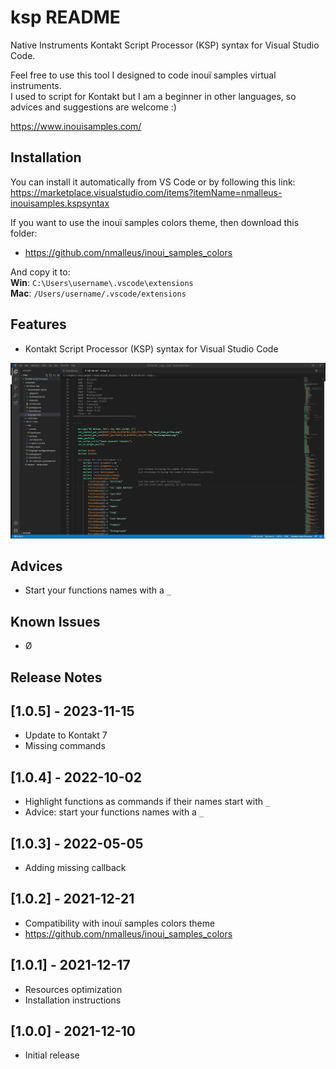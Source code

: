 # ksp README

Native Instruments Kontakt Script Processor (KSP) syntax for Visual Studio Code.  
  
Feel free to use this tool I designed to code inouï samples virtual instruments.  
I used to script for Kontakt but I am a beginner in other languages, so advices and suggestions are welcome :)  
  
https://www.inouisamples.com/

## Installation

You can install it automatically from VS Code or by following this link:  
https://marketplace.visualstudio.com/items?itemName=nmalleus-inouisamples.kspsyntax  
  
If you want to use the inouï samples colors theme, then download this folder:
* https://github.com/nmalleus/inoui_samples_colors  

And copy it to:  
__Win__: `C:\Users\username\.vscode\extensions`  
__Mac__: `/Users/username/.vscode/extensions`  

## Features

* Kontakt Script Processor (KSP) syntax for Visual Studio Code
  
![Image](https://raw.githubusercontent.com/nmalleus/ksp/master/resources/inoui%20KSP%20example.png)

## Advices
- Start your functions names with a `_`

## Known Issues
  - Ø

## Release Notes

## [1.0.5] - 2023-11-15
- Update to Kontakt 7
- Missing commands
## [1.0.4] - 2022-10-02
- Highlight functions as commands if their names start with `_`
- Advice: start your functions names with a `_`
## [1.0.3] - 2022-05-05
- Adding missing callback
## [1.0.2] - 2021-12-21
- Compatibility with inouï samples colors theme
- https://github.com/nmalleus/inoui_samples_colors
## [1.0.1] - 2021-12-17
- Resources optimization
- Installation instructions
## [1.0.0] - 2021-12-10
- Initial release